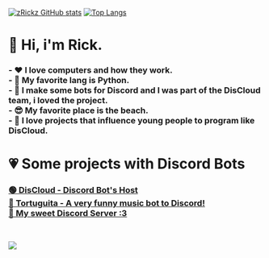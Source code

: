[![zRickz GitHub stats](https://github-readme-stats.vercel.app/api?username=zRickz&theme=dark&show_icons=true)](https://github.com/zRickz/github-readme-stats)
[![Top Langs](https://github-readme-stats.vercel.app/api/top-langs/?username=zRickz&layout=compact&langs_count=16&theme=dark)](https://github.com/zRickz/github-readme-stats)



<h1> 👋 Hi, i'm Rick.
   <h3>- ❤️ I love computers and how they work.<br>
   - 🐍 My favorite lang is Python.<br>
   - 🤖 I make some bots for Discord and I was part of the DisCloud team, i loved the project.<br>
   - 😎 My favorite place is the beach.<br>
   - 👾 I love projects that influence young people to program like DisCloud.<br>
   <h3>
<h1>
<h1> 💗 Some projects with Discord Bots
   <h3>
      <a href="https://www.discloudbot.com">🟢 DisCloud - Discord Bot's Host<br>
      <a href="https://top.gg/bot/725422124495274124">🐢 Tortuguita - A very funny music bot to Discord!<br>
      <a href="https://discord.gg/karvuupXnB">🍻 My sweet Discord Server :3<br>
   <h3>
<h1>
   
<img src="https://toppng.com/public/uploads/thumbnail/repeat-radial-bg-background-porky-pig-thats-all-folks-11562937541njwi2qaopp.png">

